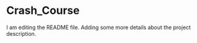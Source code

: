 # Crash_Course
I am editing the README file. Adding some more details about the project description.
